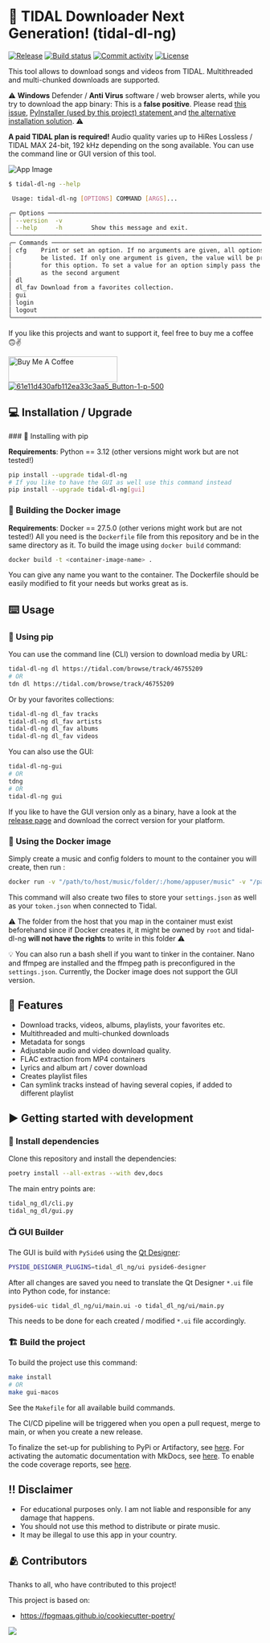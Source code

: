 # 🔰 TIDAL Downloader Next Generation! (tidal-dl-ng)

[![Release](https://img.shields.io/github/v/release/exislow/tidal-dl-ng)](https://img.shields.io/github/v/release/exislow/tidal-dl-ng)
[![Build status](https://img.shields.io/github/actions/workflow/status/exislow/tidal-dl-ng/on-release-master.yml)](https://github.com/exislow/tidal-dl-ng/actions/workflows/on-release-master.yml)
[![Commit activity](https://img.shields.io/github/commit-activity/m/exislow/tidal-dl-ng)](https://img.shields.io/github/commit-activity/m/exislow/tidal-dl-ng)
[![License](https://img.shields.io/github/license/exislow/tidal-dl-ng)](https://img.shields.io/github/license/exislow/tidal-dl-ng)

This tool allows to download songs and videos from TIDAL. Multithreaded and multi-chunked downloads are supported.

⚠️ **Windows** Defender / **Anti Virus** software / web browser alerts, while you try to download the app binary: This is a **false positive**. Please read [this issue](https://github.com/exislow/tidal-dl-ng/issues/231), [PyInstaller (used by this project) statement ](https://github.com/pyinstaller/pyinstaller/blob/develop/.github/ISSUE_TEMPLATE/antivirus.md) and [the alternative installation solution](https://github.com/exislow/tidal-dl-ng/?tab=readme-ov-file#-installation--upgrade). ⚠️

**A paid TIDAL plan is required!** Audio quality varies up to HiRes Lossless / TIDAL MAX 24-bit, 192 kHz depending on the song available. You can use the command line or GUI version of this tool.

![App Image](assets/app.png)

```bash
$ tidal-dl-ng --help

 Usage: tidal-dl-ng [OPTIONS] COMMAND [ARGS]...

╭─ Options ────────────────────────────────────────────────────────────────────╮
│ --version  -v                                                                │
│ --help     -h        Show this message and exit.                             │
╰──────────────────────────────────────────────────────────────────────────────╯
╭─ Commands ───────────────────────────────────────────────────────────────────╮
│ cfg    Print or set an option. If no arguments are given, all options will   │
│        be listed. If only one argument is given, the value will be printed   │
│        for this option. To set a value for an option simply pass the value   │
│        as the second argument                                                │
│ dl                                                                           │
│ dl_fav Download from a favorites collection.                                 │
│ gui                                                                          │
│ login                                                                        │
│ logout                                                                       │
╰──────────────────────────────────────────────────────────────────────────────╯
```

If you like this projects and want to support it, feel free to buy me a coffee 🙃✌️

<a href="https://www.buymeacoffee.com/exislow" target="_blank"><img src="https://cdn.buymeacoffee.com/buttons/arial-orange.png" alt="Buy Me A Coffee" style="height: 51px !important;width: 217px !important;" ></a>
<a href="https://ko-fi.com/exislow" target="_blank" rel="noopener noreferrer"><img src="https://help.ko-fi.com/hc/article_attachments/11833788361117" alt="61e11d430afb112ea33c3aa5_Button-1-p-500"></a>

## 💻 Installation / Upgrade


### 🐍 Installing with pip

**Requirements**: Python == 3.12 (other versions might work but are not tested!)

```bash
pip install --upgrade tidal-dl-ng
# If you like to have the GUI as well use this command instead
pip install --upgrade tidal-dl-ng[gui]
```

### 🐋 Building the Docker image 
**Requirements**: Docker == 27.5.0 (other verions might work but are not tested!) 
All you need is the ```Dockerfile``` file from this repository and be in the same directory as it.
To build the image using ```docker build``` command: 
```bash
docker build -t <container-image-name> .
```
You can give any name you want to the container. The Dockerfile should be easily modified to fit your needs but works great as is.


## ⌨️ Usage

### 🐍 Using pip
You can use the command line (CLI) version to download media by URL:

```bash
tidal-dl-ng dl https://tidal.com/browse/track/46755209
# OR
tdn dl https://tidal.com/browse/track/46755209
```

Or by your favorites collections:

```bash
tidal-dl-ng dl_fav tracks
tidal-dl-ng dl_fav artists
tidal-dl-ng dl_fav albums
tidal-dl-ng dl_fav videos
```

You can also use the GUI:

```bash
tidal-dl-ng-gui
# OR
tdng
# OR
tidal-dl-ng gui
```

If you like to have the GUI version only as a binary, have a look at the
[release page](https://github.com/exislow/tidal-dl-ng/releases) and download the correct version for your platform.

### 🐋 Using the Docker image
Simply create a music and config folders to mount to the container you will create, then run :
```bash
docker run -v "/path/to/host/music/folder/:/home/appuser/music" -v "/path/to/host/config/dir/:/home/appuser/.config/tidal_dl_ng/" -it <container-image-name>:latest tdn <command>
```
This command will also create two files to store your ```settings.json``` as well as your ```token.json``` when connected to Tidal.

⚠️ The folder from the host that you map in the container must exist beforehand since if Docker creates it, it might be owned by ```root``` and tidal-dl-ng **will not have the rights** to write in this folder ⚠️

💡 You can also run a bash shell if you want to tinker in the container. Nano and ffmpeg are installed and the ffmpeg path is preconfigured in the ```settings.json```.
Currently, the Docker image does not support the GUI version.

## 🧁 Features

- Download tracks, videos, albums, playlists, your favorites etc.
- Multithreaded and multi-chunked downloads
- Metadata for songs
- Adjustable audio and video download quality.
- FLAC extraction from MP4 containers
- Lyrics and album art / cover download
- Creates playlist files
- Can symlink tracks instead of having several copies, if added to different playlist

## ▶️ Getting started with development

### 🚰 Install dependencies

Clone this repository and install the dependencies:

```bash
poetry install --all-extras --with dev,docs
```

The main entry points are:

```bash
tidal_ng_dl/cli.py
tidal_ng_dl/gui.py
```

### 📺 GUI Builder

The GUI is build with `PySide6` using the [Qt Designer](https://doc.qt.io/qt-6/qtdesigner-manual.html):

```bash
PYSIDE_DESIGNER_PLUGINS=tidal_dl_ng/ui pyside6-designer
```

After all changes are saved you need to translate the Qt Designer `*.ui` file into Python code, for instance:

```
pyside6-uic tidal_dl_ng/ui/main.ui -o tidal_dl_ng/ui/main.py
```

This needs to be done for each created / modified `*.ui` file accordingly.

### 🏗 Build the project

To build the project use this command:

```bash
make install
# OR
make gui-macos
```

See the `Makefile` for all available build commands.

The CI/CD pipeline will be triggered when you open a pull request, merge to main, or when you create a new release.

To finalize the set-up for publishing to PyPi or Artifactory, see [here](https://fpgmaas.github.io/cookiecutter-poetry/features/publishing/#set-up-for-pypi).
For activating the automatic documentation with MkDocs, see [here](https://fpgmaas.github.io/cookiecutter-poetry/features/mkdocs/#enabling-the-documentation-on-github).
To enable the code coverage reports, see [here](https://fpgmaas.github.io/cookiecutter-poetry/features/codecov/).

## ‼️ Disclaimer

- For educational purposes only. I am not liable and responsible for any damage that happens.
- You should not use this method to distribute or pirate music.
- It may be illegal to use this app in your country.

## 🫂 Contributors

Thanks to all, who have contributed to this project!

This project is based on:

- https://fpgmaas.github.io/cookiecutter-poetry/

<a href="https://github.com/exislow/tidal-dl-ng/graphs/contributors"><img src="https://contributors-img.web.app/image?repo=exislow/tidal-dl-ng" /></a>
